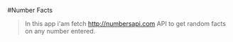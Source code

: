 #Number Facts

> In this app i'am fetch http://numbersapi.com API to get random facts on any number entered.
